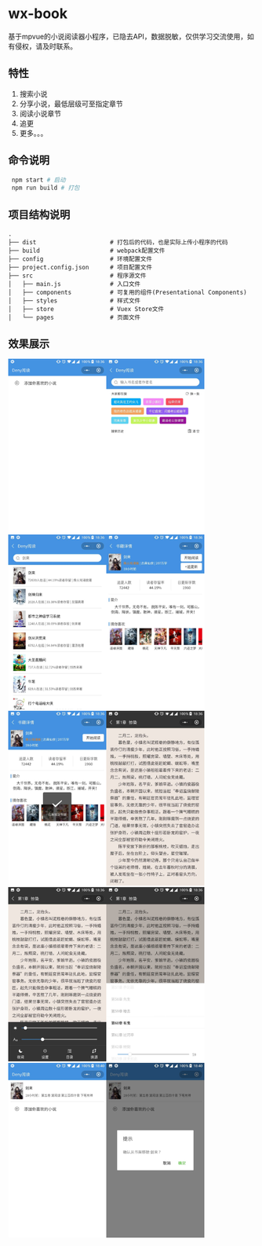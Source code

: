 # wx-book

基于mpvue的小说阅读器小程序，已隐去API，数据脱敏，仅供学习交流使用，如有侵权，请及时联系。

## 特性

 1. 搜索小说
 2. 分享小说，最低层级可至指定章节
 3. 阅读小说章节
 4. 追更
 5. 更多。。。

## 命令说明

```bash
 npm start # 启动
 npm run build # 打包
```

## 项目结构说明

```
.
├── dist                     # 打包后的代码，也是实际上传小程序的代码
├── build                    # webpack配置文件
├── config                   # 环境配置文件
├── project.config.json      # 项目配置文件
├── src                      # 程序源文件
│   ├── main.js              # 入口文件
│   ├── components           # 可复用的组件(Presentational Components)
│   ├── styles               # 样式文件
│   ├── store                # Vuex Store文件
│   └── pages                # 页面文件
```

## 效果展示

<img src="./demo/WechatIMG122.jpeg" width="200" style="display: inline-block;" /><img src="./demo/WechatIMG123.jpeg" width="200" style="display: inline-block;" /><img src="./demo/WechatIMG124.jpeg" width="200" style="display: inline-block;" /><img src="./demo/WechatIMG125.jpeg" width="200" style="display: inline-block;" /><img src="./demo/WechatIMG126.jpeg" width="200" style="display: inline-block;" /><img src="./demo/WechatIMG127.jpeg" width="200" style="display: inline-block;" /><img src="./demo/WechatIMG128.jpeg" width="200" style="display: inline-block;" /><img src="./demo/WechatIMG129.jpeg" width="200" style="display: inline-block;" /><img src="./demo/WechatIMG131.jpeg" width="200" style="display: inline-block;" /><img src="./demo/WechatIMG132.jpeg" width="200" style="display: inline-block;" />
